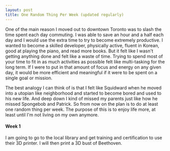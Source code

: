```yaml
---
layout: post
title: One Random Thing Per Week (updated regularly)
---
```


One of the main reason I moved out to downtown Toronto was to slash the time spent each day commuting. I was able to save an hour and a half each day and I would use the extra time to try to become extremely productive. I wanted to become a skilled developer, physically active, fluent in Korean, good at playing the piano, and read more books. But it felt like I wasn't getting anything done and felt like a waste of time. Trying to spend most of your time to fit in as much activities as possible felt like multi-tasking for the long term. If I were to put in that amount of focus and energy on any given day, it would be more efficient and meaningful if it were to be spent on a single goal or mission.

The best analogy I can think of is that I felt like Squidward when he moved into a utopian like neighborhood and started to become bored and used to his new life. And deep down I kind of missed my parents just like how he missed Spongebob and Patrick. So from now on the plan is to do at least one random thing per week. The purpose of this is to enjoy life more, at least until I'm not living on my own anymore.

#### Week 1
I am going to go to the local library and get training and certification to use their 3D printer. I will then print a 3D bust of Beethoven.
